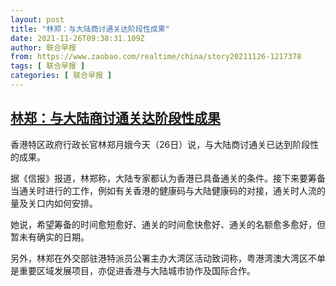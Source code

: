 ```yaml
---
layout: post
title: "林郑：与大陆商讨通关达阶段性成果"
date: 2021-11-26T09:38:31.109Z
author: 联合早报
from: https://www.zaobao.com/realtime/china/story20211126-1217378
tags: [ 联合早报 ]
categories: [ 联合早报 ]
---
```

<!--1637943660000-->
[林郑：与大陆商讨通关达阶段性成果](https://www.zaobao.com/realtime/china/story20211126-1217378)
------

<div>
<p>香港特区政府行政长官林郑月娥今天（26日）说，与大陆商讨通关已达到阶段性的成果。</p><p>据《信报》报道，林郑称，大陆专家都认为香港已具备通关的条件。接下来要筹备当通关时进行的工作，例如有关香港的健康码与大陆健康码的对接，通关时人流的量及关口内如何安排。</p><p>她说，希望筹备的时间愈短愈好、通关的时间愈快愈好、通关的名额愈多愈好，但暂未有确实的日期。</p><section id="imu"><div id="dfp-ad-imu1">        </div></section><p>另外，林郑在外交部驻港特派员公署主办大湾区活动致词称，粤港湾澳大湾区不单是重要区域发展项目，亦促进香港与大陆城市协作及国际合作。</p>      <div class="cx_paywall_placeholder" id="sph_cdp_40"></div>
</div>
